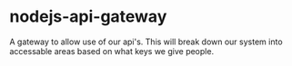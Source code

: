 # nodejs-api-gateway
A gateway to allow use of our api's. This will break down our system into accessable areas based on what keys we give people.
